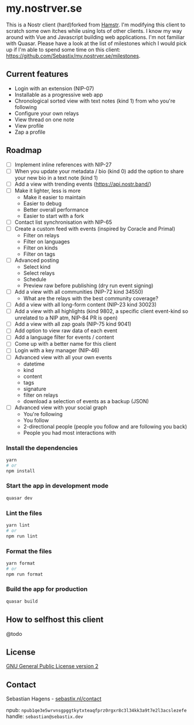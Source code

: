 # my.nostrver.se

This is a Nostr client (hard)forked from [Hamstr](https://hamstr.to).
I'm modifying this client to scratch some own itches while using lots of other clients. I know my way around with Vue and Javascript building web applications. I'm not familiar with Quasar.
Please have a look at the list of milestones which I would pick up if I'm able to spend some time on this client: https://github.com/Sebastix/my.nostrver.se/milestones.

## Current features
* Login with an extension (NIP-07)
* Installable as a progressive web app
* Chronological sorted view with text notes (kind 1) from who you're following
* Configure your own relays
* View thread on one note
* View profile
* Zap a profile

## Roadmap

- [ ] Implement inline references with NIP-27
- [ ] When you update your metadata / bio (kind 0) add the option to share your new bio in a text note (kind 1)
- [ ] Add a view with trending events (https://api.nostr.band/)
- [ ] Make it lighter, less is more
  - Make it easier to maintain
  - Easier to debug
  - Better overall performance
  - Easier to start with a fork
- [ ] Contact list synchronisation with NIP-65
- [ ] Create a custom feed with events (inspired by Coracle and Primal)
  - Filter on relays
  - Filter on languages
  - Filter on kinds
  - Filter on tags
- [ ] Advanced posting
  - Select kind
  - Select relays
  - Schedule
  - Preview raw before publishing (dry run event signing)
- [ ] Add a view with all communities (NIP-72 kind 34550)
  - What are the relays with the best community coverage?
- [ ] Add a view with all long-form content (NIP-23 kind 30023)
- [ ] Add a view with all highlights (kind 9802, a specific client event-kind so unrelated to a NIP atm, NIP-84 PR is open)
- [ ] Add a view with all zap goals (NIP-75 kind 9041)
- [ ] Add option to view raw data of each event
- [ ] Add a language filter for events / content
- [ ] Come up with a better name for this client
- [ ] Login with a key manager (NIP-46)
- [ ] Advanced view with all your own events
  - datetime
  - kind
  - content
  - tags
  - signature
  - filter on relays
  - download a selection of events as a backup (JSON)
- [ ] Advanced view with your social graph
  - You're following
  - You follow
  - 2-directional people (people you follow and are following you back)
  - People you had most interactions with

### Install the dependencies
```bash
yarn
# or
npm install
```

### Start the app in development mode
```bash
quasar dev
```
### Lint the files
```bash
yarn lint
# or
npm run lint
```
### Format the files
```bash
yarn format
# or
npm run format
```
### Build the app for production
```bash
quasar build
```

## How to selfhost this client
@todo

## License

[GNU General Public License version 2](https://www.gnu.org/licenses/old-licenses/gpl-2.0.html)

## Contact

Sebastian Hagens - [sebastix.nl/contact](https://sebastix.nl/contact)

npub: `npub1qe3e5wrvnsgpggtkytxteaqfprz0rgxr8c3l34kk3a9t7e2l3acslezefe`
handle: `sebastian@sebastix.dev`
